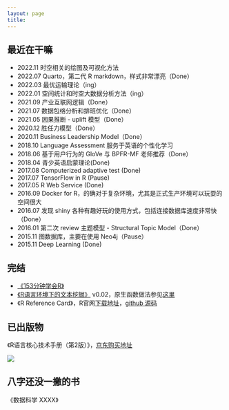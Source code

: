 ```yaml
---
layout: page
title:
---
```



## 最近在干嘛

- 2022.11 时空相关的绘图及可视化方法
- 2022.07 Quarto，第二代 R markdown，样式非常漂亮（Done）
- 2022.03 最优运输理论（ing）
- 2022.01 空间统计和时空大数据分析方法（ing）
- 2021.09 产业互联网逻辑（Done）
- 2021.07 数据包络分析和排班优化（Done）
- 2021.05 因果推断 - uplift 模型（Done）
- 2020.12 胜任力模型（Done）
- 2020.11 Business Leadership Model（Done）
- 2018.10 Language Assessment 服务于英语的个性化学习
- 2018.06 基于用户行为的 GloVe 与 BPFR-MF 老师推荐（Done）
- 2018.04 青少英语启蒙理论(Done)
- 2017.08 Computerized adaptive test (Done) 
- 2017.07 TensorFlow in R (Pause)
- 2017.05 R Web Service (Done)
- 2016.09 Docker for R，的确对于复杂环境，尤其是正式生产环境可以玩耍的空间很大
- 2016.07 发现 shiny 各种有趣好玩的使用方式，包括连接数据库速度非常快（Done）
- 2016.01 第二次 review 主题模型 - Structural Topic Model（Done）
- 2015.11 图数据库，主要在使用 Neo4j（Pause）
- 2015.11 Deep Learning (Done)


## 完结

- [《153分钟学会R》](http://cran.r-project.org/doc/contrib/Liu-FAQ.pdf)
- [《R语言环境下的文本挖掘》](/upload/pdf/Text-Mining-in-R.pdf) v0.02，原生函数做法参见[这里](/2016/09/11/document-term-matrix.html)
- 《R Reference Card》，R官网[下载地址](http://cran.r-project.org/doc/contrib/Liu-R-refcard.pdf)，[github 源码](https://github.com/sunbjt/r_reference)

## 已出版物

《R语言核心技术手册（第2版）》，[京东购买地址](http://item.jd.com/11520666.html)

![](http://img11.360buyimg.com/n1/jfs/t232/47/1457359363/382415/fcbd6b2c/53fb11dfN3f0007f3.jpg)


## 八字还没一撇的书

《数据科学 XXXX》
